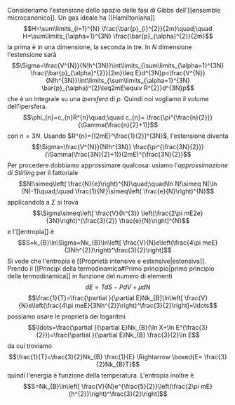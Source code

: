 Consideriamo l'estensione dello spazio delle fasi di Gibbs dell'[[ensemble microcanonico]]. Un gas ideale ha [[Hamiltoniana]]
$$H=\sum\limits_{i=1}^{N} \frac{\bar{p}_{i}^{2}}{2m}\quad;\quad H=\sum\limits_{\alpha=1}^{3N} \frac{\bar{p}_{\alpha}^{2}}{2m}$$
la prima è in una dimensione, la seconda in tre. In $N$ dimensione l'estensione sarà
$$\Sigma=\frac{V^{N}}{N!h^{3N}}\int\limits_{\sum\limits_{\alpha=1}^{3N} \frac{\bar{p}_{\alpha}^{2}}{2m}\leq E}d^{3N}p=\frac{V^{N}}{N!h^{3N}}\int\limits_{\sum\limits_{\alpha=1}^{3N} \bar{p}_{\alpha}^{2}\leq2mE\equiv R^{2}}d^{3N}p$$
che è un integrale su una *ipersfera* di $p$. Quindi noi vogliamo il volume dell'ipersfera.
$$\phi_{n}=c_{n}R^{n}\quad;\quad c_{n}= \frac{\pi^{\frac{n}{2}}}{\Gamma(\frac{n}{2}+1)}$$
con $n=3N$. Usando $R^{n}=[(2mE)^\frac{1}{2}]^{3N}$, l'estensione diventa
$$\Sigma=\frac{V^{N}}{N!h^{3N}} \frac{\pi^{\frac{3N}{2}}}{\Gamma(\frac{3N}{2}+1)}(2mE)^{\frac{3N}{2}}$$
Per procedere dobbiamo approssimare qualcosa: usiamo l'*approssimazione di Stirling* per il fattoriale
$$N!\simeq\left( \frac{N}{e}\right)^{N}\quad;\quad\ln N!\simeq N[\ln (N)-1]\quad;\quad \frac{1}{N!}\simeq\left( \frac{e}{N}\right)^{N}$$
applicandola a $\Sigma$ si trova
$$\Sigma\simeq\left[ \frac{V}{h^{3}} \left(\frac{2\pi mE2e}{3N}\right)^{\frac{3}{2}} \frac{e}{N}\right]^{N}$$
e l'[[entropia]] è
$$S=k_{B}\ln\Sigma=Nk_{B}\ln\left[ \frac{V}{N}e\left(\frac{4\pi meE}{3Nh^{2}}\right)^\frac{3}{2}\right]$$
Si vede che l'entropia è [[Proprietà intensive e estensive|estensiva]].
Prendo il [[Principi della termodinamica#Primo principio|primo principio della termodinamica]] in funzione del numero di elementi
$$dE=TdS-PdV+\mu dN$$
$$\frac{1}{T}=\frac{\partial }{\partial E}Nk_{B}\ln\left[ \frac{V}{N}e\left(\frac{4\pi meE}{3Nh^{2}}\right)^\frac{3}{2}\right]=\ldots$$
possiamo usare le proprietà dei logaritmi
$$\ldots=\frac{\partial }{\partial E}Nk_{B}(\ln X+\ln E^{\frac{3}{2}})=\frac{\partial }{\partial E}Nk_{B} \frac{3}{2}\ln E$$
da cui troviamo
$$\frac{1}{T}=\frac{3}{2}Nk_{B} \frac{1}{E} \Rightarrow \boxed{E= \frac{3}{2}Nk_{B}T}$$
quindi l'energia è funzione della temperatura. L'entropia inoltre è
$$S=Nk_{B}\ln\left[ \frac{V}{N}e^{\frac{5}{2}}\left(\frac{2\pi mE}{h^{2}}\right)^\frac{3}{2}\right]$$
